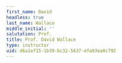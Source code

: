 ```yaml
---
first_name: David
headless: true
last_name: Wallace
middle_initial: ''
salutation: Prof.
title: Prof. David Wallace
type: instructor
uid: d6a1ef15-1b39-bc32-5637-efa93ea0c792
---
```

